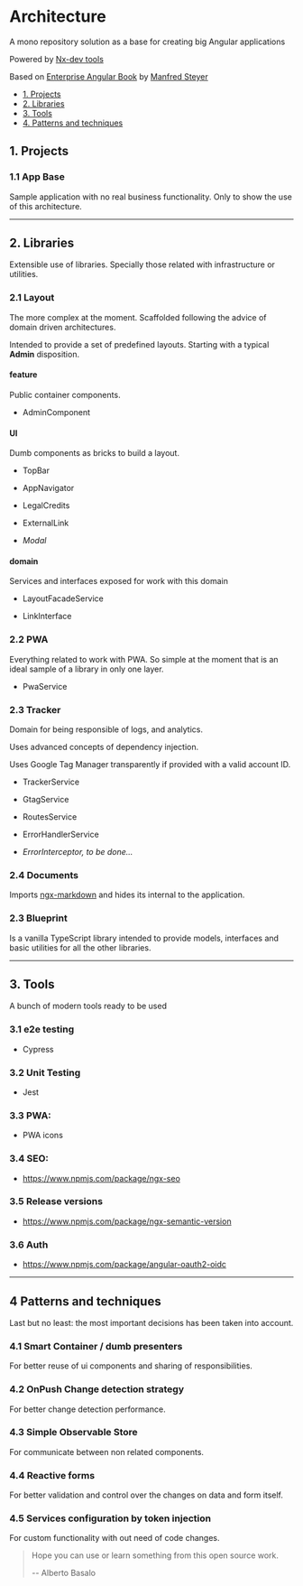 # Architecture

A mono repository solution as a base for creating big Angular applications

Powered by [Nx-dev tools](https://nx.dev/web)

Based on [Enterprise Angular Book](https://leanpub.com/enterprise-angular) by [Manfred Steyer](https://twitter.com/ManfredSteyer)

- [1. Projects](/#1-projects)
- [2. Libraries](/#2-libraries)
- [3. Tools](/#3-tools)
- [4. Patterns and techniques](/#4-patterns-and-techniques)

## 1. Projects

### 1.1 App Base

Sample application with no real business functionality. Only to show the use of this architecture.

---

## 2. Libraries

Extensible use of libraries. Specially those related with infrastructure or utilities.

### 2.1 Layout

The more complex at the moment. Scaffolded following the advice of domain driven architectures.

Intended to provide a set of predefined layouts. Starting with a typical **Admin** disposition.

#### feature

Public container components.

- AdminComponent

#### UI

Dumb components as bricks to build a layout.

- TopBar

- AppNavigator

- LegalCredits

- ExternalLink

- _Modal_

#### domain

Services and interfaces exposed for work with this domain

- LayoutFacadeService

- LinkInterface

### 2.2 PWA

Everything related to work with PWA. So simple at the moment that is an ideal sample of a library in only one layer.

- PwaService

### 2.3 Tracker

Domain for being responsible of logs, and analytics.

Uses advanced concepts of dependency injection.

Uses Google Tag Manager transparently if provided with a valid account ID.

- TrackerService

- GtagService

- RoutesService

- ErrorHandlerService

- _ErrorInterceptor, to be done..._

### 2.4 Documents

Imports [ngx-markdown](https://github.com/jfcere/ngx-markdown) and hides its internal to the application.

### 2.3 Blueprint

Is a vanilla TypeScript library intended to provide models, interfaces and basic utilities for all the other libraries.

---

## 3. Tools

A bunch of modern tools ready to be used

### 3.1 e2e testing

- Cypress

### 3.2 Unit Testing

- Jest

### 3.3 PWA:

 - PWA icons

### 3.4 SEO:

 - https://www.npmjs.com/package/ngx-seo

### 3.5 Release versions

- https://www.npmjs.com/package/ngx-semantic-version

### 3.6 Auth

- https://www.npmjs.com/package/angular-oauth2-oidc

---

## 4 Patterns and techniques

Last but no least: the most important decisions has been taken into account.

### 4.1 Smart Container / dumb presenters

For better reuse of ui components and sharing of responsibilities.

### 4.2 OnPush Change detection strategy

For better change detection performance.

### 4.3 Simple Observable Store

For communicate between non related components.

### 4.4 Reactive forms

For better validation and control over the changes on data and form itself.

### 4.5 Services configuration by token injection

For custom functionality with out need of code changes.

> Hope you can use or learn something from this open source work.
>
> -- Alberto Basalo
